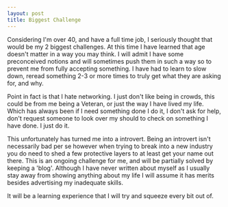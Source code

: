 ```yaml
---
layout: post
title: Biggest Challenge
---
```


Considering I'm over 40, and have a full time job, I seriously thought that would be my 2 biggest challenges. At this time I have learned that age doesn't matter in a way you may think. I will admit I have some preconceived notions and will sometimes push them in such a way so to prevent me from fully accepting something. I have had to learn to slow down, reread something 2-3 or more times to truly get what they are asking for, and why.

Point in fact is that I hate networking. I just don't like being in crowds, this could be from me being a Veteran, or just the way I have lived my life. Which has always been if I need something done I do it, I don't ask for help, don't request someone to look over my should to check on something I have done. I just do it.

This unfortunately has turned me into a introvert. Being an introvert isn't necessarily bad per se however when trying to break into a new industry you do need to shed a few protective layers to at least get your name out there. This is an ongoing challenge for me, and will be partially solved by keeping a 'blog'. Although I have never written about myself as I usually stay away from showing anything about my life I will assume it has merits besides advertising my inadequate skills.

It will be a learning experience that I will try and squeeze every bit out of.
